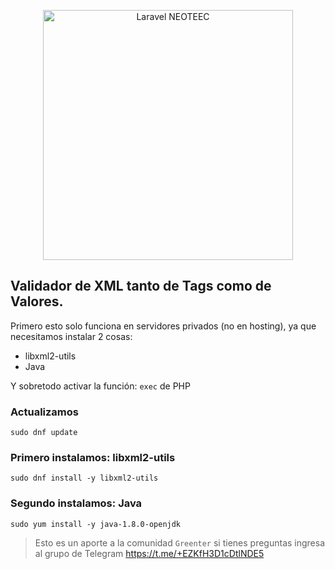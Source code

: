 <p align="center"><a href="https://www.neotecperu.com/" target="_blank"><img src="https://www.neotecperu.com/wp-content/uploads/2022/08/logo_png.png" width="400" alt="Laravel NEOTEEC"></a></p>


## Validador de XML tanto de Tags como de Valores.
Primero esto solo funciona en servidores privados (no en hosting), ya que necesitamos instalar 2 cosas:

- libxml2-utils
- Java

Y sobretodo activar la función: `exec` de PHP
### Actualizamos
```shell script
sudo dnf update
```

### Primero instalamos: libxml2-utils
```shell script
sudo dnf install -y libxml2-utils
```

### Segundo instalamos: Java
```shell script
sudo yum install -y java-1.8.0-openjdk
```

> Esto es un aporte a la comunidad `Greenter` si tienes preguntas ingresa al grupo de Telegram https://t.me/+EZKfH3D1cDtlNDE5